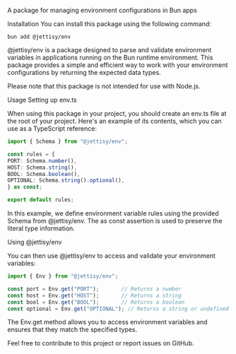 A package for managing environment configurations in Bun apps

Installation
You can install this package using the following command:

```shell
bun add @jettisy/env
```

@jettisy/env is a package designed to parse and validate environment variables in applications running on the Bun runtime environment. This package provides a simple and efficient way to work with your environment configurations by returning the expected data types.

Please note that this package is not intended for use with Node.js.

Usage
Setting up env.ts

When using this package in your project, you should create an env.ts file at the root of your project. Here's an example of its contents, which you can use as a TypeScript reference:

```typescript
import { Schema } from "@jettisy/env";

const rules = {
PORT: Schema.number(),
HOST: Schema.string(),
BOOL: Schema.boolean(),
OPTIONAL: Schema.string().optional(),
} as const;

export default rules;
```
In this example, we define environment variable rules using the provided Schema from @jettisy/env. The as const assertion is used to preserve the literal type information.

Using @jettisy/env

You can then use @jettisy/env to access and validate your environment variables:

```typescript
import { Env } from "@jettisy/env";

const port = Env.get("PORT");       // Returns a number
const host = Env.get("HOST");       // Returns a string
const bool = Env.get("BOOL");       // Returns a boolean
const optional = Env.get("OPTIONAL"); // Returns a string or undefined
```

The Env.get method allows you to access environment variables and ensures that they match the specified types.

Feel free to contribute to this project or report issues on GitHub.
